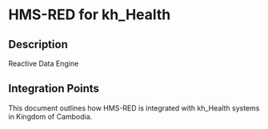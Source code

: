 # HMS-RED for kh_Health

## Description

Reactive Data Engine

## Integration Points

This document outlines how HMS-RED is integrated with kh_Health systems in Kingdom of Cambodia.

